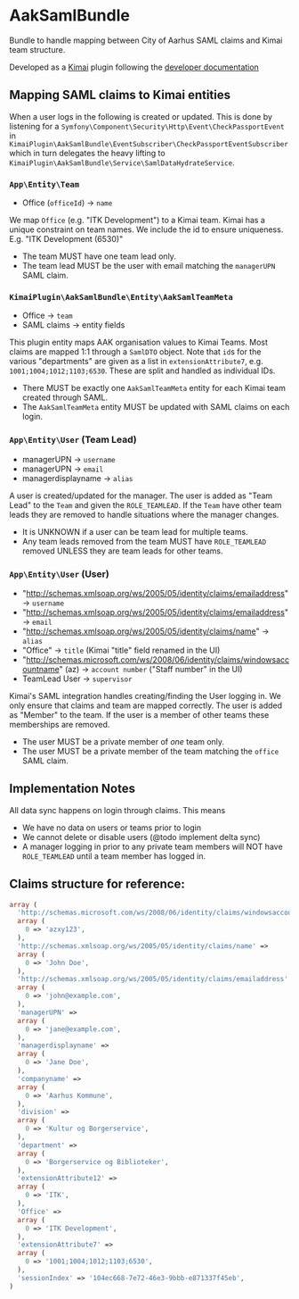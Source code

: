 # AakSamlBundle
Bundle to handle mapping between City of Aarhus SAML claims and Kimai team structure.

Developed as a [Kimai](https://www.kimai.org/) plugin following the [developer documentation](https://www.kimai.org/documentation/plugins.html)

## Mapping SAML claims to Kimai entities

When a user logs in the following is created or updated. This is done by listening for a
`Symfony\Component\Security\Http\Event\CheckPassportEvent` in `KimaiPlugin\AakSamlBundle\EventSubscriber\CheckPassportEventSubscriber` 
which in turn delegates the heavy lifting to `KimaiPlugin\AakSamlBundle\Service\SamlDataHydrateService`.

### `App\Entity\Team`
- Office (`officeId`) -> `name`

We map `Office` (e.g. "ITK Development") to a Kimai team. Kimai has a unique constraint on team names. We include the id
to ensure uniqueness. E.g. "ITK Development (6530)"

- The team MUST have one team lead only.
- The team lead MUST be the user with email matching the `managerUPN` SAML claim.

### `KimaiPlugin\AakSamlBundle\Entity\AakSamlTeamMeta`
- Office -> `team`
- SAML claims -> entity fields

This plugin entity maps AAK organisation values to Kimai Teams. Most claims are mapped 1:1 through a `SamlDTO` object. 
Note that `id`s for the various "departments" are given as a list in `extensionAttribute7`, e.g. `1001;1004;1012;1103;6530`. 
These are split and handled as individual IDs.

- There MUST be exactly one `AakSamlTeamMeta` entity for each Kimai team created through SAML.
- The `AakSamlTeamMeta` entity MUST be updated with SAML claims on each login.

### `App\Entity\User` (Team Lead)
- managerUPN -> `username`
- managerUPN -> `email`
- managerdisplayname -> `alias`

A user is created/updated for the manager. The user is added as "Team Lead" to the `Team` and given the `ROLE_TEAMLEAD`.
If the `Team` have other team leads they are removed to handle situations where the manager changes.

- It is UNKNOWN if a user can be team lead for multiple teams.
- Any team leads removed from the team MUST have `ROLE_TEAMLEAD` removed UNLESS they are team leads for other teams.

### `App\Entity\User` (User)
- "http://schemas.xmlsoap.org/ws/2005/05/identity/claims/emailaddress" -> `username`
- "http://schemas.xmlsoap.org/ws/2005/05/identity/claims/emailaddress" -> `email`
- "http://schemas.xmlsoap.org/ws/2005/05/identity/claims/name" -> `alias` 
- "Office" -> `title` (Kimai "title" field renamed in the UI)
- "http://schemas.microsoft.com/ws/2008/06/identity/claims/windowsaccountname" (az) -> `account number` ("Staff number" in the UI)
- TeamLead User -> `supervisor`

Kimai's SAML integration handles creating/finding the User logging in. We only ensure that claims and team are 
mapped correctly. The user is added as "Member" to the team. If the user is a member of other teams these memberships
are removed.

- The user MUST be a private member of _one_ team only.
- The user MUST be a private member of the team matching the `office` SAML claim.

## Implementation Notes

All data sync happens on login through claims. This means

- We have no data on users or teams prior to login
- We cannot delete or disable users (@todo implement delta sync)
- A manager logging in prior to any private team members will NOT have `ROLE_TEAMLEAD` until a team member has logged in.


## Claims structure for reference:

```php
array (
  'http://schemas.microsoft.com/ws/2008/06/identity/claims/windowsaccountname' => 
  array (
    0 => 'azxy123',
  ),
  'http://schemas.xmlsoap.org/ws/2005/05/identity/claims/name' => 
  array (
    0 => 'John Doe',
  ),
  'http://schemas.xmlsoap.org/ws/2005/05/identity/claims/emailaddress' => 
  array (
    0 => 'john@example.com',
  ),
  'managerUPN' => 
  array (
    0 => 'jane@example.com',
  ),
  'managerdisplayname' => 
  array (
    0 => 'Jane Doe',
  ),
  'companyname' => 
  array (
    0 => 'Aarhus Kommune',
  ),
  'division' => 
  array (
    0 => 'Kultur og Borgerservice',
  ),
  'department' => 
  array (
    0 => 'Borgerservice og Biblioteker',
  ),
  'extensionAttribute12' => 
  array (
    0 => 'ITK',
  ),
  'Office' => 
  array (
    0 => 'ITK Development',
  ),
  'extensionAttribute7' => 
  array (
    0 => '1001;1004;1012;1103;6530',
  ),
  'sessionIndex' => '104ec668-7e72-46e3-9bbb-e871337f45eb',
)
```
